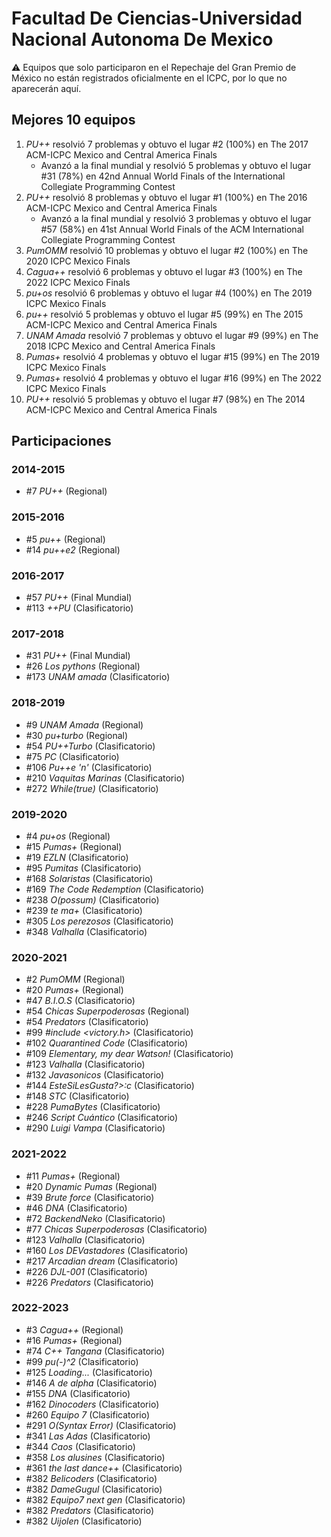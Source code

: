 # Facultad De Ciencias-Universidad Nacional Autonoma De Mexico

:warning: Equipos que solo participaron en el Repechaje del Gran Premio de México no están registrados oficialmente en el ICPC, por lo que no aparecerán aquí.

## Mejores 10 equipos

1. _PU++_ resolvió 7 problemas y obtuvo el lugar #2 (100%) en The 2017 ACM-ICPC Mexico and Central America Finals
    - Avanzó a la final mundial y resolvió 5 problemas y obtuvo el lugar #31 (78%) en 42nd Annual World Finals of the International Collegiate Programming Contest
1. _PU++_ resolvió 8 problemas y obtuvo el lugar #1 (100%) en The 2016 ACM-ICPC Mexico and Central America Finals
    - Avanzó a la final mundial y resolvió 3 problemas y obtuvo el lugar #57 (58%) en 41st Annual World Finals of the ACM International Collegiate Programming Contest
1. _PumOMM_ resolvió 10 problemas y obtuvo el lugar #2 (100%) en The 2020 ICPC Mexico Finals
1. _Cagua++_ resolvió 6 problemas y obtuvo el lugar #3 (100%) en The 2022 ICPC Mexico Finals
1. _pu+os_ resolvió 6 problemas y obtuvo el lugar #4 (100%) en The 2019 ICPC Mexico Finals
1. _pu++_ resolvió 5 problemas y obtuvo el lugar #5 (99%) en The 2015 ACM-ICPC Mexico and Central America Finals
1. _UNAM Amada_ resolvió 7 problemas y obtuvo el lugar #9 (99%) en The 2018 ICPC Mexico and Central America Finals
1. _Pumas+_ resolvió 4 problemas y obtuvo el lugar #15 (99%) en The 2019 ICPC Mexico Finals
1. _Pumas+_ resolvió 4 problemas y obtuvo el lugar #16 (99%) en The 2022 ICPC Mexico Finals
1. _PU++_ resolvió 5 problemas y obtuvo el lugar #7 (98%) en The 2014 ACM-ICPC Mexico and Central America Finals

## Participaciones

### 2014-2015

- #7 _PU++_ (Regional)

### 2015-2016

- #5 _pu++_ (Regional)
- #14 _pu++e2_ (Regional)

### 2016-2017

- #57 _PU++_ (Final Mundial)
- #113 _++PU_ (Clasificatorio)

### 2017-2018

- #31 _PU++_ (Final Mundial)
- #26 _Los pythons_ (Regional)
- #173 _UNAM amada_ (Clasificatorio)

### 2018-2019

- #9 _UNAM Amada_ (Regional)
- #30 _pu+turbo_ (Regional)
- #54 _PU++Turbo_ (Clasificatorio)
- #75 _PC_ (Clasificatorio)
- #106 _Pu++e 'n'_ (Clasificatorio)
- #210 _Vaquitas Marinas_ (Clasificatorio)
- #272 _While(true)_ (Clasificatorio)

### 2019-2020

- #4 _pu+os_ (Regional)
- #15 _Pumas+_ (Regional)
- #19 _EZLN_ (Clasificatorio)
- #95 _Pumitas_ (Clasificatorio)
- #168 _Solaristas_ (Clasificatorio)
- #169 _The Code Redemption_ (Clasificatorio)
- #238 _O(possum)_ (Clasificatorio)
- #239 _te ma+_ (Clasificatorio)
- #305 _Los perezosos_ (Clasificatorio)
- #348 _Valhalla_ (Clasificatorio)

### 2020-2021

- #2 _PumOMM_ (Regional)
- #20 _Pumas+_ (Regional)
- #47 _B.I.O.S_ (Clasificatorio)
- #54 _Chicas Superpoderosas_ (Regional)
- #54 _Predators_ (Clasificatorio)
- #99 _#include <victory.h>_ (Clasificatorio)
- #102 _Quarantined Code_ (Clasificatorio)
- #109 _Elementary, my dear Watson!_ (Clasificatorio)
- #123 _Valhalla_ (Clasificatorio)
- #132 _Javasonicos_ (Clasificatorio)
- #144 _EsteSiLesGusta?>:c_ (Clasificatorio)
- #148 _STC_ (Clasificatorio)
- #228 _PumaBytes_ (Clasificatorio)
- #246 _Script Cuántico_ (Clasificatorio)
- #290 _Luigi Vampa_ (Clasificatorio)

### 2021-2022

- #11 _Pumas+_ (Regional)
- #20 _Dynamic Pumas_ (Regional)
- #39 _Brute force_ (Clasificatorio)
- #46 _DNA_ (Clasificatorio)
- #72 _BackendNeko_ (Clasificatorio)
- #77 _Chicas Superpoderosas_ (Clasificatorio)
- #123 _Valhalla_ (Clasificatorio)
- #160 _Los DEVastadores_ (Clasificatorio)
- #217 _Arcadian dream_ (Clasificatorio)
- #226 _DJL-001_ (Clasificatorio)
- #226 _Predators_ (Clasificatorio)

### 2022-2023

- #3 _Cagua++_ (Regional)
- #16 _Pumas+_ (Regional)
- #74 _C++ Tangana_ (Clasificatorio)
- #99 _pu(-)^2_ (Clasificatorio)
- #125 _Loading..._ (Clasificatorio)
- #146 _A de alpha_ (Clasificatorio)
- #155 _DNA_ (Clasificatorio)
- #162 _Dinocoders_ (Clasificatorio)
- #260 _Equipo 7_ (Clasificatorio)
- #291 _O(Syntax Error)_ (Clasificatorio)
- #341 _Las Adas_ (Clasificatorio)
- #344 _Caos_ (Clasificatorio)
- #358 _Los alusines_ (Clasificatorio)
- #361 _the last dance++_ (Clasificatorio)
- #382 _Belicoders_ (Clasificatorio)
- #382 _DameGugul_ (Clasificatorio)
- #382 _Equipo7 next gen_ (Clasificatorio)
- #382 _Predators_ (Clasificatorio)
- #382 _Uijolen_ (Clasificatorio)



